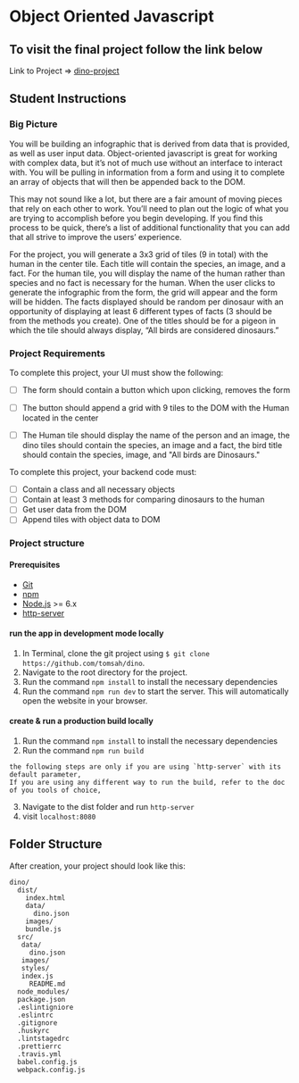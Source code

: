 # Object Oriented Javascript 

## To visit the final project follow the link below
Link to Project => [dino-project](https://friendly-hamilton-0cf7dc.netlify.app/)

## Student Instructions
### Big Picture

You will be building an infographic that is derived from data that is provided, as well as user input data. Object-oriented javascript is great for working with complex data, but it’s not of much use without an interface to interact with. You will be pulling in information from a form and using it to complete an array of objects that will then be appended back to the DOM. 

This may not sound like a lot, but there are a fair amount of moving pieces that rely on each other to work. You’ll need to plan out the logic of what you are trying to accomplish before you begin developing. If you find this process to be quick, there’s a list of additional functionality that you can add that all strive to improve the users’ experience. 

For the project, you will generate a 3x3 grid of tiles (9 in total) with the human in the center tile. Each title will contain the species, an image, and a fact. For the human tile, you will display the name of the human rather than species and no fact is necessary for the human. When the user clicks to generate the infographic from the form, the grid will appear and the form will be hidden. The facts displayed should be random per dinosaur with an opportunity of displaying at least 6 different types of facts (3 should be from the methods you create). One of the titles should be for a pigeon in which the tile should always display, “All birds are considered dinosaurs.”

### Project Requirements

To complete this project, your UI must show the following:

- [ ] The form should contain a button which upon clicking, removes the form
- [ ] The button should append a grid with 9 tiles to the DOM with the Human located in the center
- [ ] The Human tile should display the name of the person and an image, the dino tiles should contain the species, an image and a fact, the bird title should contain the species, image, and "All birds are Dinosaurs."


To complete this project, your backend code must:

- [ ] Contain a class and all necessary objects
- [ ] Contain at least 3 methods for comparing dinosaurs to the human
- [ ] Get user data from the DOM
- [ ] Append tiles with object data to DOM

### Project structure
#### Prerequisites
* [Git](https://git-scm.com/downloads)
* [npm](https://www.npmjs.com/get-npm)
* [Node.js](https://nodejs.org/en/) >= 6.x
* [http-server](https://www.npmjs.com/package/http-server)

#### run the app in development mode locally
1. In Terminal, clone the git project using `$ git clone https://github.com/tomsah/dino`.
2. Navigate to the root directory for the project.
3. Run the command `npm install` to install the necessary dependencies
3. Run the command `npm run dev` to start the server. This will automatically open the website in your browser.

#### create & run a production build locally
1.  Run the command `npm install` to install the necessary dependencies   
2.   Run the command `npm run build`  
       

    the following steps are only if you are using `http-server` with its default parameter,    
    If you are using any different way to run the build, refer to the doc of you tools of choice,   

3.   Navigate to the dist folder and run `http-server`   
4.   visit `localhost:8080`   

## Folder Structure

After creation, your project should look like this:

```
dino/
  dist/
    index.html
    data/
      dino.json
    images/
    bundle.js
  src/
   data/
     dino.json
   images/
   styles/
   index.js
     README.md
  node_modules/
  package.json
  .eslintigniore
  .eslintrc
  .gitignore
  .huskyrc
  .lintstagedrc
  .prettierrc
  .travis.yml
  babel.config.js
  webpack.config.js
```

